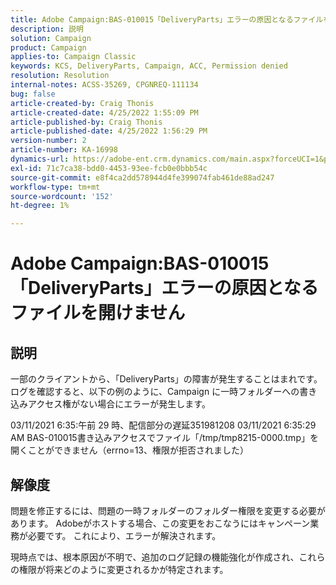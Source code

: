 ```yaml
---
title: Adobe Campaign:BAS-010015「DeliveryParts」エラーの原因となるファイルを開けません。」
description: 説明
solution: Campaign
product: Campaign
applies-to: Campaign Classic
keywords: KCS, DeliveryParts, Campaign, ACC, Permission denied
resolution: Resolution
internal-notes: ACSS-35269, CPGNREQ-111134
bug: false
article-created-by: Craig Thonis
article-created-date: 4/25/2022 1:55:09 PM
article-published-by: Craig Thonis
article-published-date: 4/25/2022 1:56:29 PM
version-number: 2
article-number: KA-16998
dynamics-url: https://adobe-ent.crm.dynamics.com/main.aspx?forceUCI=1&pagetype=entityrecord&etn=knowledgearticle&id=afb52a51-9fc4-ec11-a7b6-0022480a1ec2
exl-id: 71c7ca38-bdd0-4453-93ee-fcb0e0bbb54c
source-git-commit: e8f4ca2dd578944d4fe399074fab461de88ad247
workflow-type: tm+mt
source-wordcount: '152'
ht-degree: 1%

---
```


# Adobe Campaign:BAS-010015「DeliveryParts」エラーの原因となるファイルを開けません

## 説明


一部のクライアントから、「DeliveryParts」の障害が発生することはまれです。 ログを確認すると、以下の例のように、Campaign に一時フォルダーへの書き込みアクセス権がない場合にエラーが発生します。

03/11/2021 6:35:午前 29 時、配信部分の遅延351981208 03/11/2021 6:35:29 AM BAS-010015書き込みアクセスでファイル「/tmp/tmp8215-0000.tmp」を開くことができません（errno=13、権限が拒否されました）




## 解像度


問題を修正するには、問題の一時フォルダーのフォルダー権限を変更する必要があります。 Adobeがホストする場合、この変更をおこなうにはキャンペーン業務が必要です。 これにより、エラーが解決されます。

現時点では、根本原因が不明で、追加のログ記録の機能強化が作成され、これらの権限が将来どのように変更されるかが特定されます。
